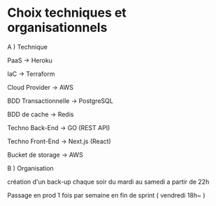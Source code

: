 # Choix techniques et organisationnels

A ) Technique

PaaS → Heroku

IaC → Terraform

Cloud Provider → AWS

BDD Transactionnelle → PostgreSQL

BDD de cache → Redis

Techno Back-End → GO (REST API)

Techno Front-End → Next.js (React)

Bucket de storage → AWS

B ) Organisation

création d'un back-up chaque soir du mardi au samedi a partir de 22h

Passage en prod 1 fois par semaine en fin de sprint ( vendredi 18h~ )